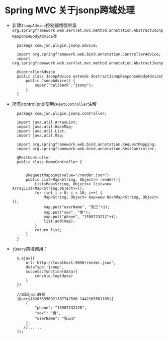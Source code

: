 # Spring MVC  关于jsonp跨域处理

* 新建`JsonpAdvice`控制器增强继承`org.springframework.web.servlet.mvc.method.annotation.AbstractJsonpResponseBodyAdvice`类


		package com.jun.plugin.jsonp.advice;
	
		import org.springframework.web.bind.annotation.ControllerAdvice;
		import org.springframework.web.servlet.mvc.method.annotation.AbstractJsonpResponseBodyAdvice;
	
		@ControllerAdvice
		public class JsonpAdvice extends AbstractJsonpResponseBodyAdvice{
			public JsonpAdvice() {
				super("callback","jsonp");
			}
		}


* 所有controller类使用`@RestController`注解


		package com.jun.plugin.jsonp.controller;
		
		import java.util.ArrayList;
		import java.util.HashMap;
		import java.util.List;
		import java.util.Map;
		
		import org.springframework.web.bind.annotation.RequestMapping;
		import org.springframework.web.bind.annotation.RestController;
		
		@RestController
		public class HomeController {
	
		
			@RequestMapping(value="/render.json")
			public List<Map<String, Object>> render(){
				List<Map<String, Object>> list=new ArrayList<Map<String,Object>>();
				for (int i = 0; i < 10; i++) {
					Map<String, Object> map=new HashMap<String, Object>();
					map.put("userName", "张三"+i);
					map.put("sex", "男");
					map.put("phone", "1598723212"+i);
					list.add(map);
				}
				return list;
			}
		}


* `jQuery`跨域调用：

		$.ajax({
			url:'http://localhost:9090/render.json',
			dataType:'jsonp',
			success:function(data){
				console.log(data)
			}
		})
	
		//返回json数据
		jQuery162036356921307742596_1442105501105([
		    {
		        "phone": "15987232120",
		        "sex": "男",
		        "userName": "张三0"
		    },
		   //......
		]);